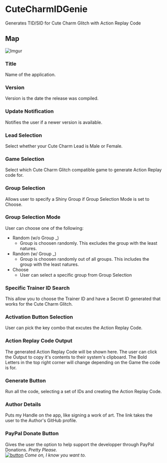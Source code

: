 # CuteCharmIDGenie
Generates TID/SID for Cute Charm Glitch with Action Replay Code

## Map
![Imgur](https://i.imgur.com/dfwDtKk.png)

### Title
Name of the application.

### Version
Version is the date the release was compiled.

### Update Notification
Notifies the user if a newer version is available.

### Lead Selection
Select whether your Cute Charm Lead is Male or Female.

### Game Selection
Select which Cute Charm Glitch compatible game to generate Action Replay code for.

### Group Selection
Allows user to specify a Shiny Group if Group Selection Mode is set to Choose.

### Group Selection Mode
User can choose one of the following:
 - Random (w/o Group _)
	- Group is choosen randomly. This excludes the group with the least natures.
 - Random (w/ Group _)
 	- Group is choosen randomly out of all groups. This includes the group with the least natures.
 - Choose
	- User can select a specific group from Group Selection

### Specific Trainer ID Search
This allow you to choose the Trainer ID and have a Secret ID generated that works for the Cute Charm Glitch.

### Activation Button Selection
User can pick the key combo that excutes the Action Replay Code.

### Action Replay Code Output
The generated Action Replay Code will be shown here. The user can click the Output to copy it's contents to 
their system's clipboard. The Bold Letters in the top right corner will change depending on the Game the code is for.

### Generate Button
Run all the code, selecting a set of IDs and creating the Action Replay Code.

### Author Details
Puts my Handle on the app, like signing a work of art. The link takes the user to the Author's GitHub profile.

### PayPal Donate Button
Gives the user the option to help support the developper through PayPal Donations. *Pretty Please.* <br>
[![button](https://i.imgur.com/4yHCJNa.png)](https://www.paypal.com/cgi-bin/webscr?cmd=_s-xclick&hosted_button_id=UGSCC5VGSGN3E) *Come on, I know you want to.*
